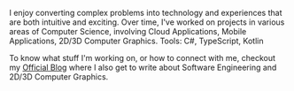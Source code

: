 I enjoy converting complex problems into technology and experiences that are both intuitive and exciting. Over time, I've worked on projects in various areas of Computer Science, involving Cloud Applications, Mobile Applications, 2D/3D Computer Graphics. Tools: C#, TypeScript, Kotlin

To know what stuff I'm working on, or how to connect with me, checkout my <a href="https://ronnielutaro.github.io/portfolio/" target="_blank">Official Blog</a> where I also get to write about Software Engineering and 2D/3D Computer Graphics.
